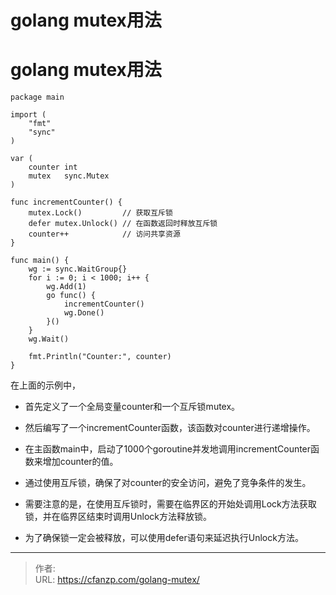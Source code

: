 # golang mutex用法


<!--more-->
# golang mutex用法
```golang
package main

import (
	"fmt"
	"sync"
)

var (
	counter int
	mutex   sync.Mutex
)

func incrementCounter() {
	mutex.Lock()         // 获取互斥锁
	defer mutex.Unlock() // 在函数返回时释放互斥锁
	counter++            // 访问共享资源
}

func main() {
	wg := sync.WaitGroup{}
	for i := 0; i < 1000; i++ {
		wg.Add(1)
		go func() {
			incrementCounter()
			wg.Done()
		}()
	}
	wg.Wait()

	fmt.Println("Counter:", counter)
}
```
在上面的示例中，
- 首先定义了一个全局变量counter和一个互斥锁mutex。
- 然后编写了一个incrementCounter函数，该函数对counter进行递增操作。
- 在主函数main中，启动了1000个goroutine并发地调用incrementCounter函数来增加counter的值。
- 通过使用互斥锁，确保了对counter的安全访问，避免了竞争条件的发生。

- 需要注意的是，在使用互斥锁时，需要在临界区的开始处调用Lock方法获取锁，并在临界区结束时调用Unlock方法释放锁。
- 为了确保锁一定会被释放，可以使用defer语句来延迟执行Unlock方法。


---

> 作者:   
> URL: https://cfanzp.com/golang-mutex/  

